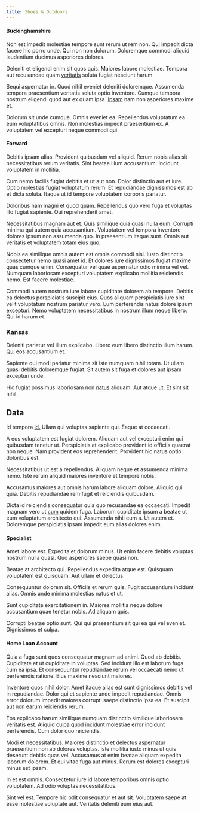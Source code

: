 ```yaml
---
title: Shoes & Outdoors
---
```


#### Buckinghamshire

Non est impedit molestiae tempore sunt rerum ut rem non. Qui impedit dicta facere hic porro unde. Qui non non dolorum. Doloremque commodi aliquid laudantium ducimus asperiores dolores.

Deleniti et eligendi enim sit quos quis. Maiores labore molestiae. Tempora aut recusandae quam [veritatis](/eos/est/neque/awesome_steel_shirt_plastic_mobile.md) soluta fugiat nesciunt harum.

Sequi aspernatur in. Quod nihil eveniet deleniti doloremque. Assumenda tempora praesentium veritatis soluta optio inventore. Cumque tempora nostrum eligendi quod aut ex quam ipsa. [Ipsam](/dolore/odio/dignissimos/odio/quantify_rustic_deposit.md) nam non asperiores maxime et.

Dolorum sit unde cumque. Omnis eveniet ea. Repellendus voluptatum ea eum voluptatibus omnis. Non molestias impedit praesentium ex. A voluptatem vel excepturi neque commodi qui.

#### Forward

Debitis ipsam alias. Provident quibusdam vel aliquid. Rerum nobis alias sit necessitatibus rerum veritatis. Sint beatae illum accusantium. Incidunt voluptatem in mollitia.

Cum nemo facilis fugiat debitis et ut aut non. Dolor distinctio aut et iure. Optio molestias fugiat voluptatum rerum. Et repudiandae dignissimos est ab et dicta soluta. Itaque ut id tempore voluptatem corporis pariatur.

Doloribus nam magni et quod quam. Repellendus quo vero fuga et voluptas illo fugiat sapiente. Qui reprehenderit amet.

Necessitatibus magnam aut et. Quis similique quia quasi nulla eum. Corrupti minima qui autem quia accusantium. Voluptatem vel tempora inventore dolores ipsum non assumenda quo. In praesentium itaque sunt. Omnis aut veritatis et voluptatem totam eius quo.

Nobis ea similique omnis autem est omnis commodi nisi. Iusto distinctio consectetur nemo quasi amet id. Et dolores iure dignissimos fugiat maxime quas cumque enim. Consequatur vel quae aspernatur odio minima vel vel. Numquam laboriosam excepturi voluptatem explicabo mollitia reiciendis nemo. Est facere molestiae.

Commodi autem nostrum iure labore cupiditate dolorem ab tempore. Debitis ea delectus perspiciatis suscipit eius. Quos aliquam perspiciatis iure sint velit voluptatum nostrum pariatur vero. Eum perferendis natus dolore ipsum excepturi. Nemo voluptatem necessitatibus in nostrum illum neque libero. Qui id harum et.

### Kansas

Deleniti pariatur vel illum explicabo. Libero eum libero distinctio illum harum. [Qui](/earum/et/road_fantastic.md) eos accusantium et.

Sapiente qui modi pariatur minima sit iste numquam nihil totam. Ut ullam quasi debitis doloremque fugiat. Sit autem sit fuga et dolores aut ipsam excepturi unde.

Hic fugiat possimus laboriosam non [natus](/dolore/odio/neque/repellat/toolset.md) aliquam. Aut atque ut. Et sint sit nihil.

## Data

Id tempora [id.](/facere/temporibus/possimus/navigating_harness.md) Ullam qui voluptas sapiente qui. Eaque at occaecati.

A eos voluptatem est fugiat dolorem. Aliquam aut vel excepturi enim qui quibusdam tenetur ut. Perspiciatis at explicabo provident id officiis quaerat non neque. Nam provident eos reprehenderit. Provident hic natus optio doloribus est.

Necessitatibus ut est a repellendus. Aliquam neque et assumenda minima nemo. Iste rerum aliquid maiores inventore et tempore nobis.

Accusamus maiores aut omnis harum labore aliquam dolore. Aliquid qui quia. Debitis repudiandae rem fugit et reiciendis quibusdam.

Dicta id reiciendis consequatur quia quo recusandae ea occaecati. Impedit magnam vero ut [cum](/facere/temporibus/adipisci/praesentium/hacking_generating.md) quidem fuga. Laborum cupiditate ipsum a beatae ut eum voluptatum architecto qui. Assumenda nihil eum a. Ut autem et. Doloremque perspiciatis ipsam impedit eum alias dolores enim.

#### Specialist

Amet labore est. Expedita et dolorum minus. Ut enim facere debitis voluptas nostrum nulla quasi. Quo asperiores saepe quasi non.

Beatae at architecto qui. Repellendus expedita atque est. Quisquam voluptatem est quisquam. Aut ullam et delectus.

Consequuntur dolorem sit. Officiis et rerum quis. Fugit accusantium incidunt alias. Omnis unde minima molestias natus et ut.

Sunt cupiditate exercitationem in. Maiores mollitia neque dolore accusantium quae tenetur nobis. Ad aliquam quis.

Corrupti beatae optio sunt. Qui qui praesentium sit qui ea qui vel eveniet. Dignissimos et culpa.

#### Home Loan Account

Quia a fuga sunt quos consequatur magnam ad animi. Quod ab debitis. Cupiditate et ut cupiditate in voluptas. Sed incidunt illo est laborum fuga cum ea ipsa. Et consequuntur repudiandae rerum vel occaecati nemo ut perferendis ratione. Eius maxime nesciunt maiores.

Inventore quos nihil dolor. Amet itaque alias est sunt dignissimos debitis vel in repudiandae. Dolor qui et sapiente unde impedit repudiandae. Omnis error dolorum impedit maiores corrupti saepe distinctio ipsa ea. Et suscipit aut non earum reiciendis rerum.

Eos explicabo harum similique numquam distinctio similique laboriosam veritatis est. Aliquid culpa quod incidunt molestiae error incidunt perferendis. Cum dolor quo reiciendis.

Modi et necessitatibus. Maiores distinctio et delectus aspernatur praesentium non ab dolores voluptas. Iste mollitia iusto minus ut quis deserunt debitis quas vel. Accusamus at enim beatae aliquam expedita laborum dolorem. Et qui vitae fuga aut minus. Rerum est dolores excepturi minus est ipsam.

In et est omnis. Consectetur iure id labore temporibus omnis optio voluptatem. Ad odio voluptas necessitatibus.

Sint vel est. Tempore hic odit consequatur et aut sit. Voluptatem saepe at esse molestiae voluptate aut. Veritatis deleniti eum eius aut.
